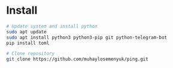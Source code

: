 # Install

```bash
# Update system and install python
sudo apt update
sudo apt install python3 python3-pip git python-telegram-bot
pip install toml
```

```bash
# Clone repository
git clone https://github.com/muhaylosemenyuk/ping.git
```
